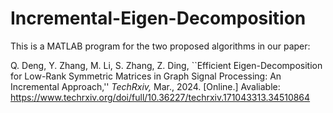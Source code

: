 # Incremental-Eigen-Decomposition
 This is a MATLAB program for the two proposed algorithms in our paper:

 Q. Deng, Y. Zhang, M. Li, S. Zhang, Z. Ding, ``Efficient Eigen-Decomposition for Low-Rank Symmetric Matrices in Graph Signal Processing: An Incremental Approach,'' *TechRxiv,* Mar., 2024. [Online.] Avaliable: https://www.techrxiv.org/doi/full/10.36227/techrxiv.171043313.34510864
